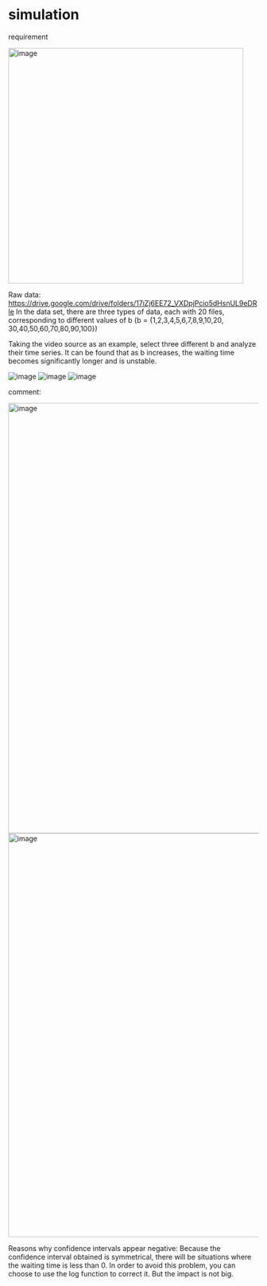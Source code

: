 # simulation

requirement

<img width="473" alt="image" src="https://github.com/CharlieChee/simulation/assets/99850422/97a9591a-2510-4bb7-8347-765896c71fb9">

Raw data: https://drive.google.com/drive/folders/17iZj6EE72_VXDpjPcio5dHsnUL9eDRle
In the data set, there are three types of data, each with 20 files, corresponding to different values of b (b = {1,2,3,4,5,6,7,8,9,10,20, 30,40,50,60,70,80,90,100})

Taking the video source as an example, select three different b and analyze their time series. It can be found that as b increases, the waiting time becomes significantly longer and is unstable.

![image](https://github.com/CharlieChee/simulation/assets/99850422/d161c2d6-aa6c-4807-91c0-5bb9e56f6473)
![image](https://github.com/CharlieChee/simulation/assets/99850422/a3b53982-1cb3-49e0-be95-ddaf4817e543)
![image](https://github.com/CharlieChee/simulation/assets/99850422/e515524a-9c83-4860-ac6f-242c6ef6c269)

comment:

<img width="864" alt="image" src="https://github.com/CharlieChee/simulation/assets/99850422/c83227f0-8646-4670-96bc-fffcfd5aefb8">

<img width="811" alt="image" src="https://github.com/CharlieChee/simulation/assets/99850422/e6a98374-e47b-4a8a-88d8-fb1342178f64">

Reasons why confidence intervals appear negative:
Because the confidence interval obtained is symmetrical, there will be situations where the waiting time is less than 0. In order to avoid this problem, you can choose to use the log function to correct it. But the impact is not big.
